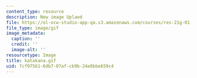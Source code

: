 ```yaml
---
content_type: resource
description: New image Uplaod
file: https://ol-ocw-studio-app-qa.s3.amazonaws.com/courses/res-21g-01-kana-spring-2010/7cf975616db707afcb9b24e8bbe659c4_katakana.gif
file_type: image/gif
image_metadata:
  caption: ''
  credit: ''
  image-alt: ''
resourcetype: Image
title: katakana.gif
uid: 7cf97561-6db7-07af-cb9b-24e8bbe659c4
---
```

